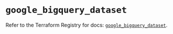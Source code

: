 # `google_bigquery_dataset`

Refer to the Terraform Registry for docs: [`google_bigquery_dataset`](https://registry.terraform.io/providers/hashicorp/google-beta/6.5.0/docs/resources/google_bigquery_dataset).
